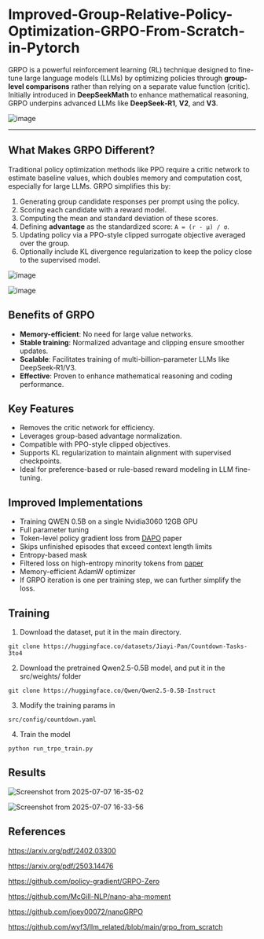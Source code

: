 # Improved-Group-Relative-Policy-Optimization-GRPO-From-Scratch-in-Pytorch

GRPO is a powerful reinforcement learning (RL) technique designed to fine-tune large language models (LLMs) by optimizing policies through **group-level comparisons** rather than relying on a separate value function (critic). Initially introduced in **DeepSeekMath** to enhance mathematical reasoning, GRPO underpins advanced LLMs like **DeepSeek‑R1**, **V2**, and **V3**.

![image](https://github.com/user-attachments/assets/7a28d992-21d3-4e27-9a12-a74da5e1f05e)

---

## What Makes GRPO Different?

Traditional policy optimization methods like PPO require a critic network to estimate baseline values, which doubles memory and computation cost, especially for large LLMs. GRPO simplifies this by:

1. Generating group candidate responses per prompt using the policy.
2. Scoring each candidate with a reward model.
3. Computing the mean and standard deviation of these scores.
4. Defining **advantage** as the standardized score:  `A = (r - μ) / σ`.
5. Updating policy via a PPO-style clipped surrogate objective averaged over the group.
6. Optionally include KL divergence regularization to keep the policy close to the supervised model.

![image](https://github.com/user-attachments/assets/04098103-1e23-49f0-a6a1-e944df41765f)

![image](https://github.com/user-attachments/assets/49f19526-30ad-476a-87e4-4aea662769cb)

## Benefits of GRPO

- **Memory-efficient**: No need for large value networks.
- **Stable training**: Normalized advantage and clipping ensure smoother updates.
- **Scalable**: Facilitates training of multi-billion–parameter LLMs like DeepSeek‑R1/V3.
- **Effective**: Proven to enhance mathematical reasoning and coding performance.


## Key Features

- Removes the critic network for efficiency.
- Leverages group-based advantage normalization.
- Compatible with PPO-style clipped objectives.
- Supports KL regularization to maintain alignment with supervised checkpoints.
- Ideal for preference-based or rule-based reward modeling in LLM fine-tuning.
  
## Improved Implementations
- Training QWEN 0.5B on a single Nvidia3060 12GB GPU
- Full parameter tuning
- Token-level policy gradient loss from [DAPO](https://arxiv.org/pdf/2503.14476) paper
- Skips unfinished episodes that exceed context length limits
- Entropy-based mask
- Filtered loss on high-entropy minority tokens from [paper](https://arxiv.org/pdf/2506.01939)
- Memory-efficient AdamW optimizer
- If GRPO iteration is one per training step, we can further simplify the loss.

## Training 

1. Download the dataset, put it in the main directory.
```
git clone https://huggingface.co/datasets/Jiayi-Pan/Countdown-Tasks-3to4
```

2. Download the pretrained Qwen2.5-0.5B model, and put it in the src/weights/ folder
```
git clone https://huggingface.co/Qwen/Qwen2.5-0.5B-Instruct
```

3. Modify the training params in
```
src/config/countdown.yaml
```

4. Train the model
```
python run_trpo_train.py
```

## Results

![Screenshot from 2025-07-07 16-35-02](https://github.com/user-attachments/assets/394475c2-8371-44f8-b383-3f67c0dff8eb)

![Screenshot from 2025-07-07 16-33-56](https://github.com/user-attachments/assets/61bc9cb2-3b20-4e21-b139-8e474230fe3e)


## References

https://arxiv.org/pdf/2402.03300

https://arxiv.org/pdf/2503.14476

https://github.com/policy-gradient/GRPO-Zero

https://github.com/McGill-NLP/nano-aha-moment

https://github.com/joey00072/nanoGRPO

https://github.com/wyf3/llm_related/blob/main/grpo_from_scratch


